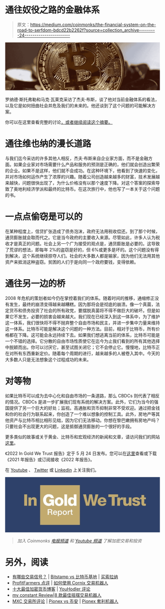 # 通往奴役之路的金融体系

> 原文：<https://medium.com/coinmonks/the-financial-system-on-the-road-to-serfdom-bdcd22b2262f?source=collection_archive---------24----------------------->

![](img/77581b37fd53f9a20e45a430e842a073.png)

罗纳德·斯托弗勒和马克·瓦莱克采访了杰夫·布斯，谈了他对当前金融体系的看法，以及它是如何扭曲社会并危及我们的未来的。他还谈到了这个问题的可能解决方案。

你可以在这里查看完整的讨论[，或者继续阅读这个摘要。](https://www.youtube.com/watch?time_continue=4&v=hd7BTMjc5qw&feature=emb_title)

# 通往维也纳的漫长道路

与我们迄今采访的许多其他人相反，杰夫·布斯来自企业家方面，而不是金融方面。如果企业家对市场需要什么产品和服务的预测是正确的，他们就会创造出繁荣的企业。如果不是这样，他们就不会成功。在这种环境下，他看到了快速的变化，并对市场如何运作产生了浓厚的兴趣。随着公司创造越来越多的财富，技术发展越来越快，问题很快出现了，为什么价格没有以那个速度下降。对这个答案的探索导致了奥地利经济学派和最终的比特币。在这次旅行中，他也写了一本关于这个问题的书。

# 一点点偷窃是可以的

在某种程度上，信贷扩张造成了债务泡沫，政府无法用税收偿还。到了那个时候，通货膨胀就会取而代之。它是当今政府的主要收入来源。尽管如此，许多人认为税收才是真正的问题。社会上另一个广为接受的观点是，通货膨胀是必要的。这导致了荒谬的想法，即每年 2%的盗窃是好的，但 6%或更多是坏的。这个问题没有得到解决，这个系统继续掠夺人们。社会的大多数人都是输家，因为他们无法用其他资产来抵消这种盗窃。贫困的人们于是向同一个政府要钱，变得依赖。

# 通往另一边的桥

2008 年危机的策划者如今仍在掌控着我们的体系。随着时间的推移，通缩修正没有发生，最终的崩溃变得越来越糟糕。因为那将会是彻底的崩溃。像一个真菌，法定货币和债务投资了社会的所有政党，要摆脱真菌将不得不做巨大的破坏。但是如果它不发生，必要的损害会越来越大。我们现在已经深入到这一体系中，为了维护这一体系，我们很快将不得不抛弃整个自由市场和民主，并进一步集中力量来维持这一体系。比特币可能是解决这个问题的一种方法。目前，相对于比特币，所有价格都在下降。这可能会永远持续下去。如果我们想逃离当前的体系，比特币可能是一个不错的选择。它分散的自由市场性质使它在迄今为止我们看到的所有其他选择中脱颖而出。你可以讨厌它，甚至试图关闭它；它不会停止它。慢慢地，比特币正在对所有东西重新定价。随着每个周期的进行，越来越多的人被卷入其中。今天的大多数人只是无法想象这个过程成功的未来。

# 对等物

如果比特币可以成为去中心化和自由市场的一条道路，那么 CBDCs 则代表了相反的情况。CBDCs 是进一步扩展我们现有系统的解决方案。此外，它们为当今的强国提供了另一个巨大的好处；监视。高通胀和货币抑制非常不受欢迎。通过把金钱和你的社会行为联系起来，你创造了一个难以想象的控制工具。此外，房地产等其他资产与比特币相比相形见绌，因为它们无法移动。你想在黎巴嫩拥有房地产吗？只要社会不出现更大的问题，这是抵御通货膨胀的一个很好的手段。

更多类似的故事或关于黄金、比特币和宏观经济的新闻和文章，请访问我们的网站[这里](https://ingoldwetrust.report/?lang=en)。

《2022 In Gold We Trust 报告》定于 5 月 24 日发布。您可以在[这里](https://ingoldwetrust.report/igwt/?lang=en)查看或下载《2021 年报告》或订阅接收《2022 年报告》。

在 [Youtube](https://www.youtube.com/channel/UCO1kBepErpjsxa54ll7cB8Q) 、 [Twitter](https://twitter.com/IGWTreport) 或 [Linkedin](https://www.linkedin.com/showcase/ingoldwetrust-report/) 上关注我们。

![](img/b6b6717e717faf9fd544e46fb2fe13dd.png)

> *加入 Coinmonks* [*电报频道*](https://t.me/coincodecap) *和* [*Youtube 频道*](https://www.youtube.com/c/coinmonks/videos) *了解加密交易和投资*

# 另外，阅读

*   [有哪些交易信号？](https://coincodecap.com/trading-signal) | [Bitstamp vs 比特币基地](https://coincodecap.com/bitstamp-coinbase) | [买索拉纳](https://coincodecap.com/buy-solana)
*   [ProfitFarmers 点评](https://coincodecap.com/profitfarmers-review) | [如何使用 Cornix 交易机器人](https://coincodecap.com/cornix-trading-bot)
*   [十大最佳加密货币博客](https://coincodecap.com/best-cryptocurrency-blogs) | [YouHodler 评论](https://coincodecap.com/youhodler-review)
*   [my constant Review](https://coincodecap.com/myconstant-review)|[8 款最佳摇摆交易机器人](https://coincodecap.com/best-swing-trading-bots)
*   [MXC 交易所评论](/coinmonks/mxc-exchange-review-3af0ec1cba8c) | [Pionex vs 币安](https://coincodecap.com/pionex-vs-binance) | [Pionex 套利机器人](https://coincodecap.com/pionex-arbitrage-bot)